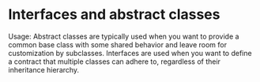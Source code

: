 # Interfaces and abstract classes

Usage: Abstract classes are typically used when you want to provide a common base class with some shared behavior and leave room for customization by subclasses. Interfaces are used when you want to define a contract that multiple classes can adhere to, regardless of their inheritance hierarchy.

